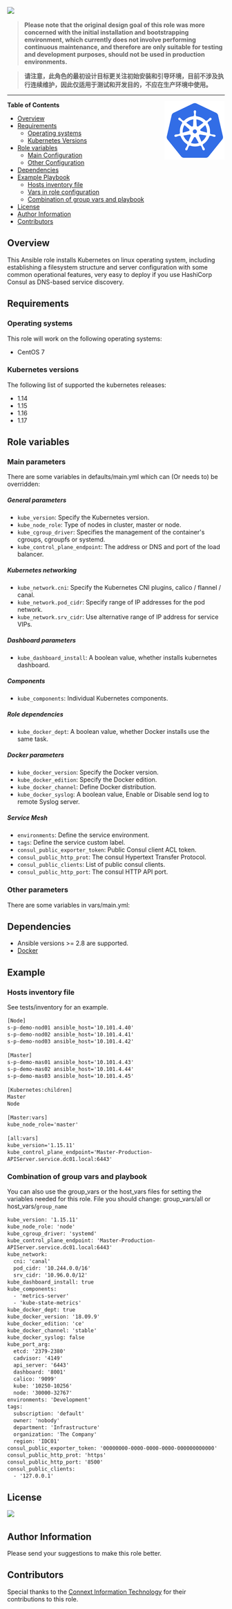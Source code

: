 ![](https://img.shields.io/badge/Ansible-kubernetes-green.svg?logo=angular&style=for-the-badge)

>__Please note that the original design goal of this role was more concerned with the initial installation and bootstrapping environment, which currently does not involve performing continuous maintenance, and therefore are only suitable for testing and development purposes,  should not be used in production environments.__

>__请注意，此角色的最初设计目标更关注初始安装和引导环境，目前不涉及执行连续维护，因此仅适用于测试和开发目的，不应在生产环境中使用。__
___

<p><img src="https://raw.githubusercontent.com/goldstrike77/goldstrike77.github.io/master/img/logo/logo_kubernetes.png" align="right" /></p>

__Table of Contents__

- [Overview](#overview)
- [Requirements](#requirements)
  * [Operating systems](#operating-systems)
  * [Kubernetes Versions](#kubernetes-versions)
- [ Role variables](#Role-variables)
  * [Main Configuration](#Main-parameters)
  * [Other Configuration](#Other-parameters)
- [Dependencies](#dependencies)
- [Example Playbook](#example-playbook)
  * [Hosts inventory file](#Hosts-inventory-file)
  * [Vars in role configuration](#vars-in-role-configuration)
  * [Combination of group vars and playbook](#combination-of-group-vars-and-playbook)
- [License](#license)
- [Author Information](#author-information)
- [Contributors](#Contributors)

## Overview
This Ansible role installs Kubernetes on linux operating system, including establishing a filesystem structure and server configuration with some common operational features, very easy to deploy if you use HashiCorp Consul as DNS-based service discovery.

## Requirements
### Operating systems
This role will work on the following operating systems:

  * CentOS 7

### Kubernetes versions

The following list of supported the kubernetes releases:

  * 1.14
  * 1.15
  * 1.16
  * 1.17

## Role variables
### Main parameters #
There are some variables in defaults/main.yml which can (Or needs to) be overridden:

##### General parameters
* `kube_version`: Specify the Kubernetes version.
* `kube_node_role`: Type of nodes in cluster, master or node.
* `kube_cgroup_driver`: Specifies the management of the container's cgroups, cgroupfs or systemd.
* `kube_control_plane_endpoint`: The address or DNS and port of the load balancer.

##### Kubernetes networking
* `kube_network.cni`: Specify the Kubernetes CNI plugins, calico / flannel / canal.
* `kube_network.pod_cidr`: Specify range of IP addresses for the pod network.
* `kube_network.srv_cidr`: Use alternative range of IP address for service VIPs.

##### Dashboard parameters
* `kube_dashboard_install`: A boolean value, whether installs kubernetes dashboard.

##### Components
* `kube_components`: Individual Kubernetes components.

##### Role dependencies
* `kube_docker_dept`: A boolean value, whether Docker installs use the same task.

##### Docker parameters
* `kube_docker_version`: Specify the Docker version.
* `kube_docker_edition`: Specify the Docker edition.
* `kube_docker_channel`: Define Docker distribution.
* `kube_docker_syslog`: A boolean value,  Enable or Disable send log to remote Syslog server.

##### Service Mesh
* `environments`: Define the service environment.
* `tags`: Define the service custom label.
* `consul_public_exporter_token`: Public Consul client ACL token.
* `consul_public_http_prot`: The consul Hypertext Transfer Protocol.
* `consul_public_clients`: List of public consul clients.
* `consul_public_http_port`: The consul HTTP API port.

### Other parameters
There are some variables in vars/main.yml:

## Dependencies
- Ansible versions >= 2.8 are supported.
- [Docker](https://github.com/goldstrike77/ansible-role-linux-docker.git)

## Example

### Hosts inventory file
See tests/inventory for an example.
    
    [Node]
    s-p-demo-nod01 ansible_host='10.101.4.40'
    s-p-demo-nod02 ansible_host='10.101.4.41'
    s-p-demo-nod03 ansible_host='10.101.4.42'
    
    [Master]
    s-p-demo-mas01 ansible_host='10.101.4.43'
    s-p-demo-mas02 ansible_host='10.101.4.44'
    s-p-demo-mas03 ansible_host='10.101.4.45'
    
    [Kubernetes:children]
    Master
    Node

    [Master:vars]
    kube_node_role='master'

    [all:vars]
    kube_version='1.15.11'
    kube_control_plane_endpoint='Master-Production-APIServer.service.dc01.local:6443'

### Combination of group vars and playbook
You can also use the group_vars or the host_vars files for setting the variables needed for this role. File you should change: group_vars/all or host_vars/`group_name`

    kube_version: '1.15.11'
    kube_node_role: 'node'
    kube_cgroup_driver: 'systemd'
    kube_control_plane_endpoint: 'Master-Production-APIServer.service.dc01.local:6443'
    kube_network:
      cni: 'canal'
      pod_cidr: '10.244.0.0/16'
      srv_cidr: '10.96.0.0/12'
    kube_dashboard_install: true
    kube_components:
      - 'metrics-server'
      - 'kube-state-metrics'
    kube_docker_dept: true
    kube_docker_version: '18.09.9'
    kube_docker_edition: 'ce'
    kube_docker_channel: 'stable'
    kube_docker_syslog: false
    kube_port_arg:
      etcd: '2379-2380'
      cadvisor: '4149'
      api_server: '6443'
      dashboard: '8001'
      calico: '9099'
      kube: '10250-10256'
      node: '30000-32767'
    environments: 'Development'
    tags:
      subscription: 'default'
      owner: 'nobody'
      department: 'Infrastructure'
      organization: 'The Company'
      region: 'IDC01'
    consul_public_exporter_token: '00000000-0000-0000-0000-000000000000'
    consul_public_http_prot: 'https'
    consul_public_http_port: '8500'
    consul_public_clients:
      - '127.0.0.1'

## License
![](https://img.shields.io/badge/MIT-purple.svg?style=for-the-badge)

## Author Information
Please send your suggestions to make this role better.

## Contributors
Special thanks to the [Connext Information Technology](http://www.connext.com.cn) for their contributions to this role.
